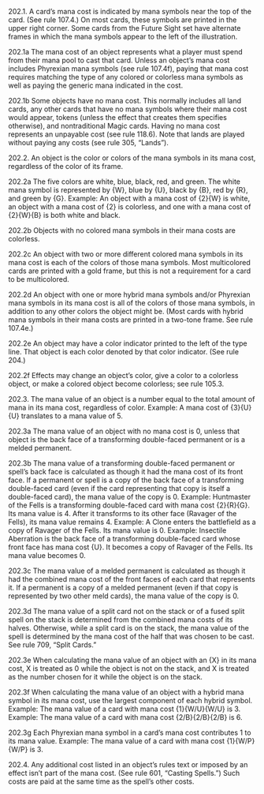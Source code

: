 202.1. A card’s mana cost is indicated by mana symbols near the top of the card. (See rule 107.4.) On most cards, these symbols are printed in the upper right corner. Some cards from the Future Sight set have alternate frames in which the mana symbols appear to the left of the illustration.

202.1a The mana cost of an object represents what a player must spend from their mana pool to cast that card. Unless an object’s mana cost includes Phyrexian mana symbols (see rule 107.4f), paying that mana cost requires matching the type of any colored or colorless mana symbols as well as paying the generic mana indicated in the cost.

202.1b Some objects have no mana cost. This normally includes all land cards, any other cards that have no mana symbols where their mana cost would appear, tokens (unless the effect that creates them specifies otherwise), and nontraditional Magic cards. Having no mana cost represents an unpayable cost (see rule 118.6). Note that lands are played without paying any costs (see rule 305, “Lands”).

202.2. An object is the color or colors of the mana symbols in its mana cost, regardless of the color of its frame.

202.2a The five colors are white, blue, black, red, and green. The white mana symbol is represented by {W}, blue by {U}, black by {B}, red by {R}, and green by {G}.
Example: An object with a mana cost of {2}{W} is white, an object with a mana cost of {2} is colorless, and one with a mana cost of {2}{W}{B} is both white and black.

202.2b Objects with no colored mana symbols in their mana costs are colorless.

202.2c An object with two or more different colored mana symbols in its mana cost is each of the colors of those mana symbols. Most multicolored cards are printed with a gold frame, but this is not a requirement for a card to be multicolored.

202.2d An object with one or more hybrid mana symbols and/or Phyrexian mana symbols in its mana cost is all of the colors of those mana symbols, in addition to any other colors the object might be. (Most cards with hybrid mana symbols in their mana costs are printed in a two-tone frame. See rule 107.4e.)

202.2e An object may have a color indicator printed to the left of the type line. That object is each color denoted by that color indicator. (See rule 204.)

202.2f Effects may change an object’s color, give a color to a colorless object, or make a colored object become colorless; see rule 105.3.

202.3. The mana value of an object is a number equal to the total amount of mana in its mana cost, regardless of color.
Example: A mana cost of {3}{U}{U} translates to a mana value of 5.

202.3a The mana value of an object with no mana cost is 0, unless that object is the back face of a transforming double-faced permanent or is a melded permanent.

202.3b The mana value of a transforming double-faced permanent or spell’s back face is calculated as though it had the mana cost of its front face. If a permanent or spell is a copy of the back face of a transforming double-faced card (even if the card representing that copy is itself a double-faced card), the mana value of the copy is 0.
Example: Huntmaster of the Fells is a transforming double-faced card with mana cost {2}{R}{G}. Its mana value is 4. After it transforms to its other face (Ravager of the Fells), its mana value remains 4.
Example: A Clone enters the battlefield as a copy of Ravager of the Fells. Its mana value is 0.
Example: Insectile Aberration is the back face of a transforming double-faced card whose front face has mana cost {U}. It becomes a copy of Ravager of the Fells. Its mana value becomes 0.

202.3c The mana value of a melded permanent is calculated as though it had the combined mana cost of the front faces of each card that represents it. If a permanent is a copy of a melded permanent (even if that copy is represented by two other meld cards), the mana value of the copy is 0.

202.3d The mana value of a split card not on the stack or of a fused split spell on the stack is determined from the combined mana costs of its halves. Otherwise, while a split card is on the stack, the mana value of the spell is determined by the mana cost of the half that was chosen to be cast. See rule 709, “Split Cards.”

202.3e When calculating the mana value of an object with an {X} in its mana cost, X is treated as 0 while the object is not on the stack, and X is treated as the number chosen for it while the object is on the stack.

202.3f When calculating the mana value of an object with a hybrid mana symbol in its mana cost, use the largest component of each hybrid symbol.
Example: The mana value of a card with mana cost {1}{W/U}{W/U} is 3.
Example: The mana value of a card with mana cost {2/B}{2/B}{2/B} is 6.

202.3g Each Phyrexian mana symbol in a card’s mana cost contributes 1 to its mana value.
Example: The mana value of a card with mana cost {1}{W/P}{W/P} is 3.

202.4. Any additional cost listed in an object’s rules text or imposed by an effect isn’t part of the mana cost. (See rule 601, “Casting Spells.”) Such costs are paid at the same time as the spell’s other costs.